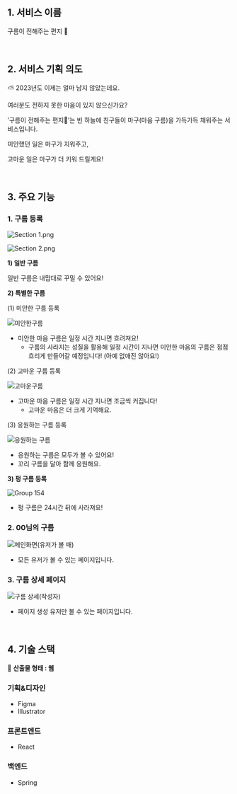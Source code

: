 ## 1. 서비스 이름

구름이 전해주는 편지 💌

<br>

## 2. 서비스 기획 의도

<aside>
⛅ 2023년도 이제는 얼마 남지 않았는데요.

여러분도 전하지 못한 마음이 있지 않으신가요?

’구름이 전해주는 편지💌’는 빈 하늘에 친구들이
마구(마음 구름)을 가득가득 채워주는 서비스입니다.

미안했던 일은 마구가 지워주고,

고마운 일은 마구가 더 키워 드릴게요!

</aside>

<br>


## 3. 주요 기능

### 1. 구름 등록

![Section 1.png](https://prod-files-secure.s3.us-west-2.amazonaws.com/2e1647f9-ce64-4b47-b1d8-1c072cd56707/7f5b247b-94c3-4c8a-b4b4-6d8acfe3c883/Section_1.png)

![Section 2.png](https://prod-files-secure.s3.us-west-2.amazonaws.com/2e1647f9-ce64-4b47-b1d8-1c072cd56707/2d973555-fac1-469b-afab-55af34a70767/Section_2.png)

**1) 일반 구름**

일반 구름은 내맘대로 꾸밀 수 있어요!

**2) 특별한 구름**

(1) 미안한 구름 등록

![미안한구름](https://github.com/goormthon-Univ/TEAM_11/assets/101270528/7880b479-7488-404a-ad26-3b40cc1b7e9b)

- 미안한 마음 구름은 일정 시간 지나면 흐려져요!
    - 구름의 사라지는 성질을 활용해 일정 시간이 지나면 미안한 마음의 구름은 점점 흐리게 만들어갈 예정입니다! (아예 없애진 않아요!)

(2) 고마운 구름 등록

![고마운구름](https://github.com/goormthon-Univ/TEAM_11/assets/101270528/a9703f59-b85d-4756-9f24-8440be8da332)


- 고마운 마음 구름은 일정 시간 지나면 조금씩 커집니다!
    - 고마운 마음은 더 크게 기억해요.

(3) 응원하는 구름 등록

![응원하는 구름](https://github.com/goormthon-Univ/TEAM_11/assets/101270528/6bc603b0-112e-428e-9c53-f2dfc5352499)

- 응원하는 구름은 모두가 볼 수 있어요!
- 꼬리 구름을 달아 함께 응원해요.

**3) 펑 구름 등록**

![Group 154](https://github.com/goormthon-Univ/TEAM_11/assets/101270528/12fb33a3-61af-4e7e-a8f1-9feb73e026af)

- 펑 구름은 24시간 뒤에 사라져요!

### 2. 00님의 구름

![메인화면(유저가 볼 때)](https://github.com/goormthon-Univ/TEAM_11/assets/101270528/569bcdba-9288-4107-8403-4c45b1b8c7d3)

- 모든 유저가 볼 수 있는 페이지입니다.

### 3. 구름 상세 페이지

![구름 상세(작성자)](https://github.com/goormthon-Univ/TEAM_11/assets/101270528/39465306-3c2e-41bc-ada7-4d7a5d25ba4e)

- 페이지 생성 유저만 볼 수 있는 페이지입니다.

<br>

## 4. 기술 스택

<aside>
📢 <b>산출물 형태 : 웹</b>

</aside>

### 기획&디자인

- Figma
- Illustrator

### 프론트엔드

- React

### 백엔드

- Spring

